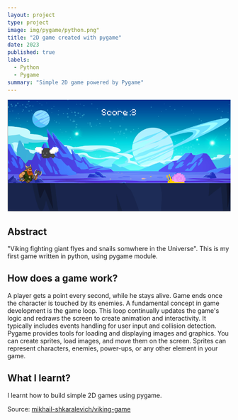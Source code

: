 ```yaml
---
layout: project
type: project
image: img/pygame/python.png"
title: "2D game created with pygame"
date: 2023
published: true
labels:
  - Python
  - Pygame
summary: "Simple 2D game powered by Pygame"
---
```


<img class="img-fluid" src="../img/pygame/viking.png">

## Abstract
"Viking fighting giant flyes and snails somwhere in the Universe". This is my first game written in python, using pygame module.

## How does a game work?
A player gets a point every second, while he stays alive. Game ends once the character is touched by its enemies. A fundamental concept in game development is the game loop. This loop continually updates the game's logic and redraws the screen to create animation and interactivity. It typically includes events handling for user input and collision detection. Pygame provides tools for loading and displaying images and graphics. You can create sprites, load images, and move them on the screen. Sprites can represent characters, enemies, power-ups, or any other element in your game.

## What I learnt?
I learnt how to build simple 2D games using pygame.

Source: <a href="https://github.com/mikhail-shkaralevich/viking-game"><i class="large github icon "></i>mikhail-shkaralevich/viking-game</a>
